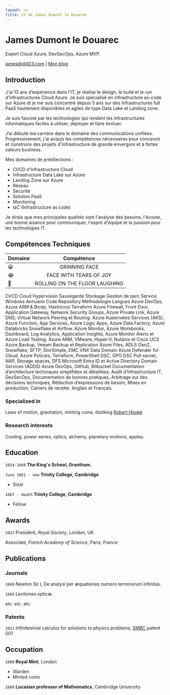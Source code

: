 ```yaml
---
layout: cv
title: CV de James Dumont le Douarec
---
```

# James Dumont le Douarec
Expert Cloud Azure, DevSecOps, Azure MVP.

<div id="webaddress">
<a href="james@dld23.com">james@dld23.com</a>
| <a href="https://jamesdld23.medium.com/">Mon blog</a>
</div>


## Introduction

J'ai 13 ans d’expérience dans l'IT, je réalise le design, le build et le run d'infrastructures Cloud Azure. Je suis spécialisé en infrastructure as-code sur Azure et je me suis concentré depuis 5 ans sur des Infrastructures full PaaS hautement disponibles et agiles de type Data Lake et Landing zone.

Je suis fasciné par les technologies qui rendent les infrastructures informatiques faciles à utiliser, déployer et faire évoluer.

J’ai débuté ma carrière dans le domaine des communications unifiées. Progressivement, j'ai acquis les compétences nécessaires pour concevoir et construire des projets d'infrastructure de grande envergure et à fortes valeurs business.

Mes domaines de prédilections :
- CI/CD d'Infrastructure Cloud
- Infrastructure Data Lake sur Azure
- Landing Zone sur Azure
- Réseau
- Sécurité
- Solution PaaS
- Monitoring
- IaC (Infrastructure as code)

Je dirais que mes principales qualités sont l'analyse des besoins, l'écoute, une bonne aisance pour communiquer, l'esprit d'équipe et la passion pour les technologies IT.

## Compétences Techniques

|   Domaine   |   Compétence |
|---    |:-:    |
|   &#x1F600;   |   GRINNING FACE   |
|   &#x1F602;   |   FACE WITH TEARS OF JOY  |
|   &#x1F923;   |   ROLLING ON THE FLOOR LAUGHING   |

CI/CD Cloud
Hypervision Sauvegarde Stockage Gestion de parc Service Windows Annuaire
Code Repository Méthodologie
Langues
Azure DevOps, Azure ARM & Bicep, Hashicorp Terraform
Azure Firewall, Front Door, Application Gateway, Network Security Groups, Azure Private Link, Azure DNS, Virtual Network Peering et Routing.
Azure Kubernetes Services (AKS), Azure Function, App Services, Azure Logic Apps, Azure Data Factory, Azure Databricks Snowflake et Airflow.
Azure Monitor, Azure Workbooks, Dashboard, Log Analytics, Application Insights, Azure Monitor Alerts et Azure Load Testing.
Azure ARM, VMware, Hyper-V, Nutanix et Cisco UCS
Azure Backup, Veeam Backup et Replication
Azure Files, ADLS Gen2, Snowflake, SFTP, StorSimple, EMC VNX Data Domain Azure Defender for Cloud, Azure Policies, Terraform, PowerShell DSC, GPO DSC Pull server, NAP, Storage spaces, DFS
Microsoft Entra ID et Active Directory Domain Services (ADDS)
Azure DevOps, GitHub, Bitbucket
Documentation d’architecture techniques simplifiées et détaillées, Audit d’Infrastructure IT, DevSecOps, Documentation de bonnes pratiques, Arbitrage sur des décisions techniques, Rédaction d’expressions de besoin, Mises en production, Cahiers de recette.
Anglais et Français

### Specialized in

Laws of motion, gravitation, minting coins, disliking [Robert Hooke](http://en.wikipedia.org/wiki/Robert_Hooke)


### Research interests

Cooling, power series, optics, alchemy, planetary motions, apples.


## Education

`1654-1660`
__The King's School, Grantham.__

`June 1661 - now`
__Trinity College, Cambridge__

- Sizar

`1667 - death`
__Trinity College, Cambridge__

- Fellow



## Awards

`2012`
President, *Royal Society*, London, UK

Associate, *French Academy of Science*, Paris, France



## Publications

<!-- A list is also available [online](http://scholar.google.co.uk/citations?user=LTOTl0YAAAAJ) -->

### Journals

`1669`
Newton Sir I, De analysi per æquationes numero terminorum infinitas. 

`1669`
Lectiones opticæ.

etc. etc. etc.

### Patents

`2012`
Infinitesimal calculus for solutions to physics problems, [SMBC](http://www.techdirt.com/articles/20121011/09312820678/if-patents-had-been-around-time-newton.shtml) patent 001


## Occupation

`1600`
__Royal Mint__, London

- Warden
- Minted coins

`1600`
__Lucasian professor of Mathematics__, Cambridge University



<!-- ### Footer

Last updated: May 2013 -->


